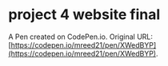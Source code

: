 # project 4 website final

A Pen created on CodePen.io. Original URL: [https://codepen.io/mreed21/pen/XWedBYP](https://codepen.io/mreed21/pen/XWedBYP).


